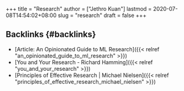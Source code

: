 +++
title = "Research"
author = ["Jethro Kuan"]
lastmod = 2020-07-08T14:54:02+08:00
slug = "research"
draft = false
+++

## Backlinks {#backlinks}

- [Article: An Opinionated Guide to ML Research]({{< relref "an_opinionated_guide_to_ml_research" >}})
- [You and Your Research - Richard Hamming]({{< relref "you_and_your_research" >}})
- [Principles of Effective Research | Michael Nielsen]({{< relref "principles_of_effective_research_michael_nielsen" >}})
